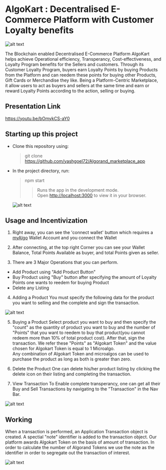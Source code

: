 # AlgoKart : Decentralised E-Commerce Platform with Customer Loyalty benefits
![alt text](https://github.com/yashgoel72/Algorand_marketplace_app/blob/main/Logo.jpeg)

The Blockchain enabled Decentralised E-Commerce Platform AlgoKart helps achieve Operational efficiency, Transperancy, Cost-effectiveness, and Loyalty Program benefits for the Sellers and customers.
Through its Customer Loyalty Program, buyers earn Loyalty Points by buying Products from the Platform and can reedem these points for buying other Products, Gift Cards or Merchandise they like.
Being a Platform-Centric Marketplace, it allow users to act as buyers and sellers at the same time and earn or reward Loyalty Points according to the action, selling or buying.

## Presentation Link
https://youtu.be/bOmykCS-aY0

## Starting up this project

- Clone this repository using:

  > git clone https://github.com/yashgoel72/Algorand_marketplace_app

- In the project directory, run:

  > npm start
  >
  > > Runs the app in the development mode.\
  > > Open [http://localhost:3000](http://localhost:3000) to view it in your browser.

  ![alt text](https://github.com/yashgoel72/Algorand_marketplace_app/blob/main/Home.jpeg)
  
 ## Usage and Incentivization

1. Right away, you can see the 'connect wallet' button which requires a [myAlgo](https://wallet.myalgo.com/) Wallet Account and you connect the Wallet

2. After connecting, at the top right Corner you can see your Wallet Balance, Total Points Available as buyer, and total Points given as seller.

3. There are 3 Major Operations that you can perform.
  - Add Product using "Add Product Button"
  - Buy Product using "Buy" button after specifying the amount of Loyalty Points one wants to reedem for buying Product
  - Delete any Listing
 
 4. Adding a Product
  You must specify the following data for the product you want to selling and the complete and sign the transaction.

![alt text](https://github.com/yashgoel72/Algorand_marketplace_app/blob/main/Add.jpeg)
  
5. Buying a Product
  Select product you want to buy and then specify the "count" as the quantity of product you want to buy and the number of "Points" that you want to reedem to buy that product(you cannot redeem more than 10% of total product cost). After that, sign the transaction. We refer these "Points" as "Algokart Token" and the value chosen for Algokart Token is equal to 1 Microalgo.</br>
  Any combination of Algokart Token and microalgos can be used to purchase the product as long as both is greater than zero. 
  
6. Delete the Product
  One can delete his/her product listing by clicking the delete icon on their listing and completing the transaction.
  
7. View Transaction 
To Enable complete transperancy, one can get all their Buy and Sell Transactions by navigating to the "Transaction" in the Nav Bar.

![alt text](https://github.com/yashgoel72/Algorand_marketplace_app/blob/main/Transaction.jpeg)
## Working
When a transaction is performed, an Application Transaction object is created. A spectial "note" identifier is added to the transaction object. Our platform awards Algokart Token on the basis of amount of transaction. In order to calculate the number of Algorand Tokens we use the note as the identifier in order to segregate out the transaction of interest.

![alt text](https://github.com/yashgoel72/Algorand_marketplace_app/blob/main/Flow.png)
